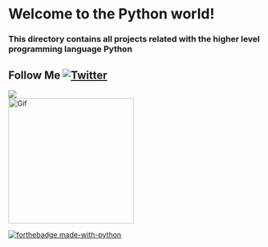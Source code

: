 # Welcome to the Python world!

### This directory contains all projects related with the higher level programming language Python

## Follow Me [![Twitter](https://img.shields.io/twitter/url/https/twitter.com/shell_terminal.svg?style=social&label=Follow%20%40shell_terminal)](https://twitter.com/shell_terminal)
<a href ="google.com">
  <img src="https://img.shields.io/badge/linkedin%20-%230077B5.svg?&style=for-the-badge&logo=linkedin&logoColor=white"/>
</a>
<br> <a href="https://github.com/Shell-thon/alx-higher_level_programming">
  <img src="https://i.gifer.com/origin/03/0367c66992f9d6c364c210605373f6b0_w200.gif" alt="Gif" width="250" height="250">
  </a>
  
  [![forthebadge made-with-python](http://ForTheBadge.com/images/badges/made-with-python.svg)](https://www.python.org/)